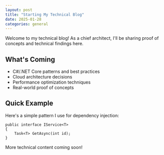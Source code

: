 ```yaml
---
layout: post
title: "Starting My Technical Blog"
date: 2025-01-28
categories: general
---
```


Welcome to my technical blog! As a chief architect, I'll be sharing proof of concepts and technical findings here.

## What's Coming

- C#/.NET Core patterns and best practices
- Cloud architecture decisions
- Performance optimization techniques
- Real-world proof of concepts

## Quick Example

Here's a simple pattern I use for dependency injection:

    public interface IService<T>
    {
        Task<T> GetAsync(int id);
    }

More technical content coming soon!

